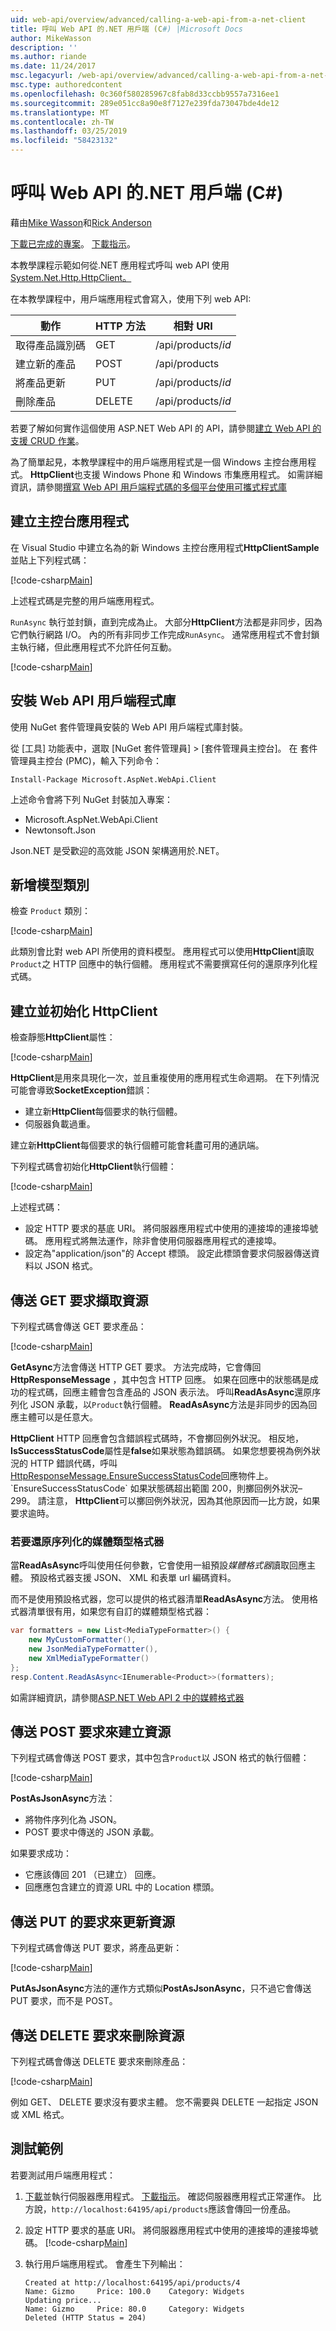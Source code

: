 ```yaml
---
uid: web-api/overview/advanced/calling-a-web-api-from-a-net-client
title: 呼叫 Web API 的.NET 用戶端 (C#) |Microsoft Docs
author: MikeWasson
description: ''
ms.author: riande
ms.date: 11/24/2017
msc.legacyurl: /web-api/overview/advanced/calling-a-web-api-from-a-net-client
msc.type: authoredcontent
ms.openlocfilehash: 0c360f580285967c8fab8d33ccbb9557a7316ee1
ms.sourcegitcommit: 289e051cc8a90e8f7127e239fda73047bde4de12
ms.translationtype: MT
ms.contentlocale: zh-TW
ms.lasthandoff: 03/25/2019
ms.locfileid: "58423132"
---
```

<a name="call-a-web-api-from-a-net-client-c"></a>呼叫 Web API 的.NET 用戶端 (C#)
====================
藉由[Mike Wasson](https://github.com/MikeWasson)和[Rick Anderson](https://twitter.com/RickAndMSFT)

[下載已完成的專案](https://github.com/aspnet/AspNetDocs/tree/master/aspnet/web-api/overview/advanced/calling-a-web-api-from-a-net-client/sample)。 [下載指示](/aspnet/core/tutorials/#how-to-download-a-sample)。 

本教學課程示範如何從.NET 應用程式呼叫 web API 使用[System.Net.Http.HttpClient。](https://msdn.microsoft.com/library/system.net.http.httpclient(v=vs.110).aspx)

在本教學課程中，用戶端應用程式會寫入，使用下列 web API:

| 動作 | HTTP 方法 | 相對 URI |
| --- | --- | --- |
| 取得產品識別碼 | GET | /api/products/*id* |
| 建立新的產品 | POST | /api/products |
| 將產品更新 | PUT | /api/products/*id* |
| 刪除產品 | DELETE | /api/products/*id* |

若要了解如何實作這個使用 ASP.NET Web API 的 API，請參閱[建立 Web API 的支援 CRUD 作業](xref:web-api/overview/getting-started-with-aspnet-web-api/tutorial-your-first-web-api
)。

為了簡單起見，本教學課程中的用戶端應用程式是一個 Windows 主控台應用程式。 **HttpClient**也支援 Windows Phone 和 Windows 市集應用程式。 如需詳細資訊，請參閱[撰寫 Web API 用戶端程式碼的多個平台使用可攜式程式庫](https://blogs.msdn.com/b/webdev/archive/2013/07/19/writing-web-api-client-code-for-multiple-platforms-using-portable-libraries.aspx)

<a id="CreateConsoleApp"></a>
## <a name="create-the-console-application"></a>建立主控台應用程式

在 Visual Studio 中建立名為的新 Windows 主控台應用程式**HttpClientSample**並貼上下列程式碼：

[!code-csharp[Main](calling-a-web-api-from-a-net-client/sample/client/Program.cs?name=snippet_all)]

上述程式碼是完整的用戶端應用程式。

`RunAsync` 執行並封鎖，直到完成為止。 大部分**HttpClient**方法都是非同步，因為它們執行網路 I/O。 內的所有非同步工作完成`RunAsync`。 通常應用程式不會封鎖主執行緒，但此應用程式不允許任何互動。

[!code-csharp[Main](calling-a-web-api-from-a-net-client/sample/client/Program.cs?name=snippet_run)]

<a id="InstallClientLib"></a>
## <a name="install-the-web-api-client-libraries"></a>安裝 Web API 用戶端程式庫

使用 NuGet 套件管理員安裝的 Web API 用戶端程式庫封裝。

從 [工具] 功能表中，選取 [NuGet 套件管理員] > [套件管理員主控台]。 在 套件管理員主控台 (PMC)，輸入下列命令：

`Install-Package Microsoft.AspNet.WebApi.Client`

上述命令會將下列 NuGet 封裝加入專案：

* Microsoft.AspNet.WebApi.Client
* Newtonsoft.Json

Json.NET 是受歡迎的高效能 JSON 架構適用於.NET。

<a id="AddModelClass"></a>
## <a name="add-a-model-class"></a>新增模型類別

檢查 `Product` 類別：

[!code-csharp[Main](calling-a-web-api-from-a-net-client/sample/client/Program.cs?name=snippet_prod)]

此類別會比對 web API 所使用的資料模型。 應用程式可以使用**HttpClient**讀取`Product`之 HTTP 回應中的執行個體。 應用程式不需要撰寫任何的還原序列化程式碼。

<a id="InitClient"></a>
## <a name="create-and-initialize-httpclient"></a>建立並初始化 HttpClient

檢查靜態**HttpClient**屬性：

[!code-csharp[Main](calling-a-web-api-from-a-net-client/sample/client/Program.cs?name=snippet_HttpClient)]

**HttpClient**是用來具現化一次，並且重複使用的應用程式生命週期。 在下列情況可能會導致**SocketException**錯誤：

* 建立新**HttpClient**每個要求的執行個體。
* 伺服器負載過重。

建立新**HttpClient**每個要求的執行個體可能會耗盡可用的通訊端。

下列程式碼會初始化**HttpClient**執行個體：

[!code-csharp[Main](calling-a-web-api-from-a-net-client/sample/client/Program.cs?name=snippet5)]

上述程式碼：

* 設定 HTTP 要求的基底 URI。 將伺服器應用程式中使用的連接埠的連接埠號碼。 應用程式將無法運作，除非會使用伺服器應用程式的連接埠。
* 設定為"application/json"的 Accept 標頭。 設定此標頭會要求伺服器傳送資料以 JSON 格式。

<a id="GettingResource"></a>
## <a name="send-a-get-request-to-retrieve-a-resource"></a>傳送 GET 要求擷取資源

下列程式碼會傳送 GET 要求產品：

[!code-csharp[Main](calling-a-web-api-from-a-net-client/sample/client/Program.cs?name=snippet_GetProductAsync)]

**GetAsync**方法會傳送 HTTP GET 要求。 方法完成時，它會傳回**HttpResponseMessage** ，其中包含 HTTP 回應。 如果在回應中的狀態碼是成功的程式碼，回應主體會包含產品的 JSON 表示法。 呼叫**ReadAsAsync**還原序列化 JSON 承載，以`Product`執行個體。 **ReadAsAsync**方法是非同步的因為回應主體可以是任意大。

**HttpClient** HTTP 回應會包含錯誤程式碼時，不會擲回例外狀況。 相反地， **IsSuccessStatusCode**屬性是**false**如果狀態為錯誤碼。 如果您想要視為例外狀況的 HTTP 錯誤代碼，呼叫[HttpResponseMessage.EnsureSuccessStatusCode](https://msdn.microsoft.com/library/system.net.http.httpresponsemessage.ensuresuccessstatuscode(v=vs.110).aspx)回應物件上。 `EnsureSuccessStatusCode` 如果狀態碼超出範圍 200，則擲回例外狀況&ndash;299。 請注意， **HttpClient**可以擲回例外狀況，因為其他原因而&mdash;比方說，如果要求逾時。

<a id="MediaTypeFormatters"></a>
### <a name="media-type-formatters-to-deserialize"></a>若要還原序列化的媒體類型格式器

當**ReadAsAsync**呼叫使用任何參數，它會使用一組預設*媒體格式器*讀取回應主體。 預設格式器支援 JSON、 XML 和表單 url 編碼資料。

而不是使用預設格式器，您可以提供的格式器清單**ReadAsAsync**方法。  使用格式器清單很有用，如果您有自訂的媒體類型格式器：

```csharp
var formatters = new List<MediaTypeFormatter>() {
    new MyCustomFormatter(),
    new JsonMediaTypeFormatter(),
    new XmlMediaTypeFormatter()
};
resp.Content.ReadAsAsync<IEnumerable<Product>>(formatters);
```

如需詳細資訊，請參閱[ASP.NET Web API 2 中的媒體格式器](../formats-and-model-binding/media-formatters.md)

## <a name="sending-a-post-request-to-create-a-resource"></a>傳送 POST 要求來建立資源

下列程式碼會傳送 POST 要求，其中包含`Product`以 JSON 格式的執行個體：

[!code-csharp[Main](calling-a-web-api-from-a-net-client/sample/client/Program.cs?name=snippet_CreateProductAsync)]

**PostAsJsonAsync**方法：

* 將物件序列化為 JSON。
* POST 要求中傳送的 JSON 承載。

如果要求成功：

* 它應該傳回 201 （已建立） 回應。
* 回應應包含建立的資源 URL 中的 Location 標頭。

<a id="PuttingResource"></a>
## <a name="sending-a-put-request-to-update-a-resource"></a>傳送 PUT 的要求來更新資源

下列程式碼會傳送 PUT 要求，將產品更新：

[!code-csharp[Main](calling-a-web-api-from-a-net-client/sample/client/Program.cs?name=snippet_UpdateProductAsync)]

**PutAsJsonAsync**方法的運作方式類似**PostAsJsonAsync**，只不過它會傳送 PUT 要求，而不是 POST。

<a id="DeletingResource"></a>
## <a name="sending-a-delete-request-to-delete-a-resource"></a>傳送 DELETE 要求來刪除資源

下列程式碼會傳送 DELETE 要求來刪除產品：

[!code-csharp[Main](calling-a-web-api-from-a-net-client/sample/client/Program.cs?name=snippet_DeleteProductAsync)]

例如 GET、 DELETE 要求沒有要求主體。 您不需要與 DELETE 一起指定 JSON 或 XML 格式。

## <a name="test-the-sample"></a>測試範例

若要測試用戶端應用程式：

1. [下載](https://github.com/aspnet/AspNetDocs/tree/master/aspnet/web-api/overview/advanced/calling-a-web-api-from-a-net-client/sample/server)並執行伺服器應用程式。 [下載指示](/aspnet/core/tutorials/#how-to-download-a-sample)。 確認伺服器應用程式正常運作。 比方說，`http://localhost:64195/api/products`應該會傳回一份產品。
2. 設定 HTTP 要求的基底 URI。 將伺服器應用程式中使用的連接埠的連接埠號碼。
    [!code-csharp[Main](calling-a-web-api-from-a-net-client/sample/client/Program.cs?name=snippet5&highlight=2)]

3. 執行用戶端應用程式。 會產生下列輸出：

   ```console
   Created at http://localhost:64195/api/products/4
   Name: Gizmo     Price: 100.0    Category: Widgets
   Updating price...
   Name: Gizmo     Price: 80.0     Category: Widgets
   Deleted (HTTP Status = 204)
   ```

